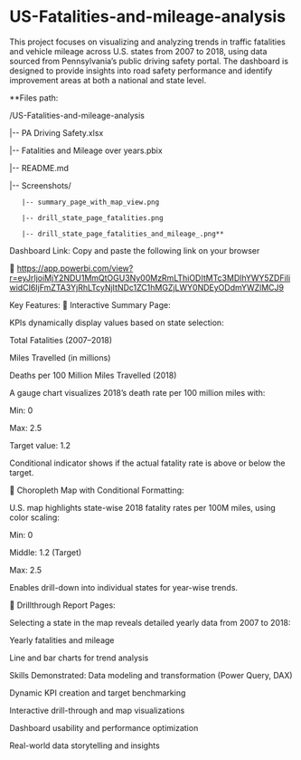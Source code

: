 # US-Fatalities-and-mileage-analysis
This project focuses on visualizing and analyzing trends in traffic fatalities and vehicle mileage across U.S. states from 2007 to 2018, using data sourced from Pennsylvania’s public driving safety portal. The dashboard is designed to provide insights into road safety performance and identify improvement areas at both a national and state level.

**Files path:

/US-Fatalities-and-mileage-analysis

  |-- PA Driving Safety.xlsx
  
  |-- Fatalities and Mileage over years.pbix
  
  |-- README.md  
  
  |-- Screenshots/
  
       |-- summary_page_with_map_view.png
       
       |-- drill_state_page_fatalities.png
       
       |-- drill_state_page_fatalities_and_mileage_.png**

Dashboard Link: Copy and paste the following link on your browser

🔹 https://app.powerbi.com/view?r=eyJrIjoiMjY2NDU1MmQtOGU3Ny00MzRmLThiODItMTc3MDlhYWY5ZDFiIiwidCI6IjFmZTA3YjRhLTcyNjItNDc1ZC1hMGZjLWY0NDEyODdmYWZlMCJ9

Key Features:
🔹 Interactive Summary Page:

KPIs dynamically display values based on state selection:

Total Fatalities (2007–2018)

Miles Travelled (in millions)

Deaths per 100 Million Miles Travelled (2018)

A gauge chart visualizes 2018’s death rate per 100 million miles with:

Min: 0

Max: 2.5

Target value: 1.2

Conditional indicator shows if the actual fatality rate is above or below the target.

🔹 Choropleth Map with Conditional Formatting:

U.S. map highlights state-wise 2018 fatality rates per 100M miles, using color scaling:

Min: 0

Middle: 1.2 (Target)

Max: 2.5

Enables drill-down into individual states for year-wise trends.

🔹 Drillthrough Report Pages:

Selecting a state in the map reveals detailed yearly data from 2007 to 2018:

Yearly fatalities and mileage

Line and bar charts for trend analysis

Skills Demonstrated:
Data modeling and transformation (Power Query, DAX)

Dynamic KPI creation and target benchmarking

Interactive drill-through and map visualizations



Dashboard usability and performance optimization

Real-world data storytelling and insights


